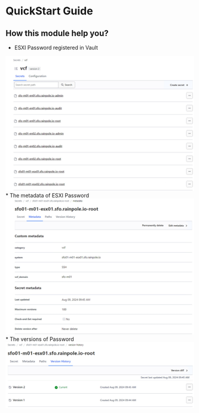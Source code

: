 # QuickStart Guide
## How this module help you?
* ESXI Password registered in Vault
<img src="images/password1.jpeg" alt="VMware Cloud Foundation Password registered in Vault">
* The metadata of ESXI Password
<img src="images/passwd_meta.jpeg" alt="VMware Cloud Foundation Password Metatdata">
* The versions of Password
<img src="images/passwd_versions.jpeg" alt="VMware Cloud Foundation Password Versions">